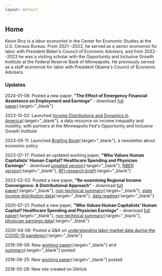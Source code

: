 ```yaml
---
layout: default
---
```


## Home

Kevin Rinz is a labor economist in the Center for Economic Studies at the U.S. Census Bureau. From 2021--2022, he served as a senior economist for labor with President Biden's Council of Economic Advisers, and from 2022--2023 he was a visiting scholar with the Opportunity and Inclusive Growth Institute at the Federal Reserve Bank of Minneapolis. He previously served as a staff economist for labor with President Obama's Council of Economic Advisers.

### Updates

2024-01-08: Posted a new paper, **"The Effect of Emergency Financial Assistance on Employment and Earnings"** - download [full paper](efa.pdf){:target="_blank"}

2023-10-02: Launched [Income Distributions and Dynamics in America](https://www.minneapolisfed.org/institute/income-distributions-and-dynamics-in-america){:target="_blank"}, a data resource on income inequality and mobility, with partners at the Minneapolis Fed's Opportunity and Inclusive Growth Institute

2023-09-11: Launched [Briefing Book](https://www.briefingbook.info){:target="_blank"}, a newsletter about economic policy

2023-07-17: Posted an updated working paper, **"Who Values Human Capitalists' Human Capital? Healthcare Spending and Physician Earnings"** - download [ungated version](physicians.pdf){:target="_blank"}, [NBER version](https://www.nber.org/papers/w31469.pdf){:target="_blank"}, [BFI research brief](https://bfi.uchicago.edu/wp-content/uploads/2023/07/Who-Values-Human-Capitalists-Human-Capital.pdf){:target="_blank"}

2023-02-02: Posted a new paper, **"Re-examining Regional Income Convergence: A Distributional Approach"** - download [full paper](convergence.pdf){:target="_blank"}, [non-technical summary](convergence_summary.pdf){:target="_blank"}, [state income distribution data](./data/state_income_data.zip){:target="_blank"}, [data readme](./data/state_income_data_readme.pdf){:target="_blank"}

2020-07-21: Posted a new paper, **"Who Values Human Capitalists' Human Capital? Healthcare Spending and Physician Earnings"** - download [full paper](physicians.pdf){:target="_blank"}, [non-technical summary](physicians_summary.pdf){:target="_blank"}, [physician earnings data](./data/physician_earnings_data.zip){:target="_blank"}

2020-04-08: Posted a Q&A on [understanding labor market data during the COVID-19 pandemic](covid19_labordata.pdf){:target="_blank"}

2019-09-09: New [working paper](recession.pdf){:target="_blank"} and [summary](recession_summary.pdf){:target="_blank"} posted

2018-09-25: New [working paper](concentration.pdf){:target="_blank"} posted

2018-05-28: New site created on GitHub
